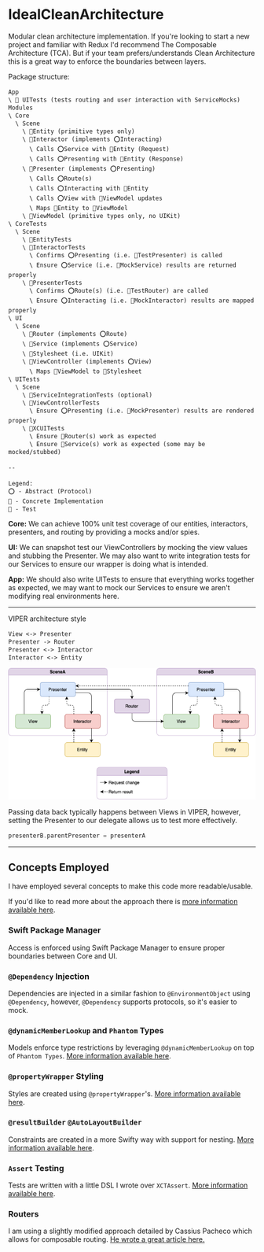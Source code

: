 # IdealCleanArchitecture

Modular clean architecture implementation. If you're looking to start a new project and familiar with Redux I'd recommend The Composable Architecture (TCA). But if your team prefers/understands Clean Architecture this is a great way to enforce the boundaries between layers.

Package structure:
```
App
\ 🧪 UITests (tests routing and user interaction with ServiceMocks)
Modules
\ Core
  \ Scene
    \ 🔘Entity (primitive types only)
    \ 🔘Interactor (implements ⭕Interacting)
      \ Calls ⭕Service with 🔘Entity (Request)
      \ Calls ⭕Presenting with 🔘Entity (Response)
    \ 🔘Presenter (implements ⭕Presenting)
      \ Calls ⭕Route(s)
      \ Calls ⭕Interacting with 🔘Entity
      \ Calls ⭕View with 🔘ViewModel updates
      \ Maps 🔘Entity to 🔘ViewModel
    \ 🔘ViewModel (primitive types only, no UIKit)
\ CoreTests
  \ Scene
    \ 🧪EntityTests
    \ 🧪InteractorTests
      \ Confirms ⭕Presenting (i.e. 🔘TestPresenter) is called
      \ Ensure ⭕Service (i.e. 🔘MockService) results are returned properly
    \ 🧪PresenterTests
      \ Confirms ⭕Route(s) (i.e. 🔘TestRouter) are called
      \ Ensure ⭕Interacting (i.e. 🔘MockInteractor) results are mapped properly
\ UI
  \ Scene
    \ 🔘Router (implements ⭕Route)
    \ 🔘Service (implements ⭕Service)
    \ 🔘Stylesheet (i.e. UIKit)
    \ 🔘ViewController (implements ⭕View)
      \ Maps 🔘ViewModel to 🔘Stylesheet
\ UITests
  \ Scene
    \ 🧪ServiceIntegrationTests (optional)
    \ 🧪ViewControllerTests
      \ Ensure ⭕Presenting (i.e. 🔘MockPresenter) results are rendered properly
    \ 🧪XCUITests
      \ Ensure 🔘Router(s) work as expected
      \ Ensure 🔘Service(s) work as expected (some may be mocked/stubbed)

--

Legend:
⭕ - Abstract (Protocol)
🔘 - Concrete Implementation
🧪 - Test
```

**Core:** We can achieve 100% unit test coverage of our entities, interactors, presenters, and routing by providing a mocks and/or spies.

**UI:** We can snapshot test our ViewControllers by mocking the view values and stubbing the Presenter. We may also want to write integration tests for our Services to ensure our wrapper is doing what is intended.

**App:** We should also write UITests to ensure that everything works together as expected, we may want to mock our Services to ensure we aren't modifying real environments here.

---

VIPER architecture style
```
View <-> Presenter
Presenter -> Router
Presenter <-> Interactor
Interactor <-> Entity
```
![VIPER](viper.png)

Passing data back typically happens between Views in VIPER, however, setting the Presenter to our delegate allows us to test more effectively.

```swift
presenterB.parentPresenter = presenterA
```

---

## Concepts Employed

I have employed several concepts to make this code more readable/usable.

If you'd like to read more about the approach there is [more information available here](https://medium.com/@cjnevin/modular-viper-architecture-9a7cdb7475f8).

### Swift Package Manager

Access is enforced using Swift Package Manager to ensure proper boundaries between Core and UI.

### `@Dependency` Injection

Dependencies are injected in a similar fashion to `@EnvironmentObject` using `@Dependency`, however, `@Dependency` supports protocols, so it's easier to mock.

### `@dynamicMemberLookup` and `Phantom` Types

Models enforce type restrictions by leveraging `@dynamicMemberLookup` on top of `Phantom Types`. [More information available here](https://levelup.gitconnected.com/expressible-dynamic-phantom-types-513091b63f04).

### `@propertyWrapper` Styling

Styles are created using `@propertyWrapper`'s. [More information available here](https://medium.com/@cjnevin/view-styling-with-propertywrapper-92d8476e96a7).

### `@resultBuilder` `@AutoLayoutBuilder`

Constraints are created in a more Swifty way with support for nesting. [More information available here](https://betterprogramming.pub/autolayoutbuilder-294badac5015).

### `Assert` Testing

Tests are written with a little DSL I wrote over `XCTAssert`. [More information available here](https://betterprogramming.pub/assert-my-wrapper-framework-around-xctest-7d6bea2d05f9).

### Routers

I am using a slightly modified approach detailed by Cassius Pacheco which allows for composable routing. [He wrote a great article here.](https://cassiuspacheco.com/clean-simple-and-composable-routing-for-ios-apps)
